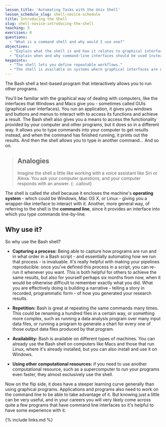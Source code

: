 ```yaml
---
lesson_title: 'Automating Tasks with the Unix Shell'
lesson_schedule_slug: shell-novice-schedule
title: Introducing the Shell
slug: shell-novice-introducing-the-shell
teaching: 5
exercises: 0
questions:
  - "What is a command shell and why would I use one?"
objectives:
  - "Explain what the shell is and how it relates to graphical interfaces."
  - "Explain when and why command-line interfaces should be used instead of graphical interfaces."
keypoints:
  - "The shell lets you define repeatable workflows."
  - "The shell is available on systems where graphical interfaces are not."
---
```


The Bash shell a text-based program that interactively allows you to run other programs.

You'll be familiar with the graphical way of dealing with computers, like the interfaces that Windows and Macs give you - sometimes called GUIs (graphical user interfaces).
You run an application, it gives you windows and buttons and menus to interact with to access its functions and achieve a result.
The Bash shell also gives you a means to access the functionality provided by your computer and other programs, but it does so in a different way.
It allows you to type commands into your computer to get results instead, and when the command has finished running, it prints out the results.
And then the shell allows you to type in another command…
And so on.

> ## Analogies
>
> Imagine the shell a little like working with a voice assistant like Siri or Alexa.
> You ask your computer questions, and your computer responds with an answer.
{: .callout}

The shell is called *the shell* because it encloses the machine's **operating system** - which could be Windows, Mac OS X, or Linux - giving you a wrapper-like interface to interact with it. Another, more general way, of referring to the shell is the **command line**, since it provides an interface into which you type commands line-by-line.

## Why use it?

So why use the Bash shell?

- **Capturing a process:** Being able to capture how programs are run and in what order in a Bash script - and essentially automating how we run that process - is invaluable.
It's really helpful with making your pipelines reproducible: once you've defined this process in a script, you can re-run it whenever you want.
This is both helpful for others to achieve the same results, but also for yourself
perhaps six months from now, when it would be otherwise difficult to remember exactly what you did.
What you are effectively doing is building a narrative - telling a story in recorded, programmatic form - of how you generated your research results.

- **Repetition:** Bash is great at repeating the same commands many times.
This could be renaming a hundred files in a certain way, or something more complex, such as running a data analysis program over many input data files,
or running a program to generate a chart for every one of those output data files produced by that program.

- **Availability:** Bash is available on different types of machines.
You can already use the Bash shell on computers like Macs and those that run Linux, where it's already installed, but you can also install and use it on Windows.

- **Using other computational resources:** if you need to use another computational resource, such as a supercomputer to run your programs even faster, they almost exclusively use the shell.

Now on the flip side, it does have a steeper learning curve generally than using graphical programs. Applications and programs also need to work on the command line to be able to take advantage of it. But knowing just a little can be very useful, and in your careers you will very likely come across quite a few programs that have command line interfaces so it's helpful to have some experience with it.

{% include links.md %}
